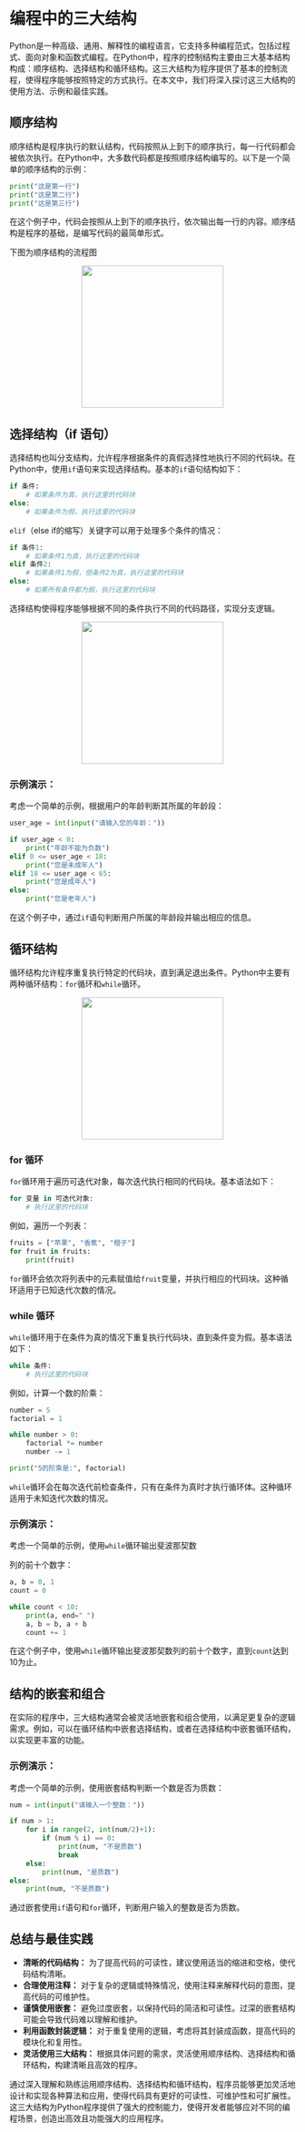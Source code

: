 # 编程中的三大结构

Python是一种高级、通用、解释性的编程语言，它支持多种编程范式，包括过程式、面向对象和函数式编程。在Python中，程序的控制结构主要由三大基本结构构成：顺序结构、选择结构和循环结构。这三大结构为程序提供了基本的控制流程，使得程序能够按照特定的方式执行。在本文中，我们将深入探讨这三大结构的使用方法、示例和最佳实践。

## 顺序结构

顺序结构是程序执行的默认结构，代码按照从上到下的顺序执行，每一行代码都会被依次执行。在Python中，大多数代码都是按照顺序结构编写的。以下是一个简单的顺序结构的示例：

```python
print("这是第一行")
print("这是第二行")
print("这是第三行")
```

在这个例子中，代码会按照从上到下的顺序执行，依次输出每一行的内容。顺序结构是程序的基础，是编写代码的最简单形式。

下图为顺序结构的流程图

<div align="center">
<img name="sequential" src="./images/sequential.png" width="250"/>
</div>

## 选择结构（if 语句）

选择结构也叫分支结构，允许程序根据条件的真假选择性地执行不同的代码块。在Python中，使用`if`语句来实现选择结构。基本的`if`语句结构如下：

```python
if 条件:
    # 如果条件为真，执行这里的代码块
else:
    # 如果条件为假，执行这里的代码块
```

`elif`（else if的缩写）关键字可以用于处理多个条件的情况：

```python
if 条件1:
    # 如果条件1为真，执行这里的代码块
elif 条件2:
    # 如果条件1为假，但条件2为真，执行这里的代码块
else:
    # 如果所有条件都为假，执行这里的代码块
```

选择结构使得程序能够根据不同的条件执行不同的代码路径，实现分支逻辑。

<div align="center">
<img name="selection" src="./images/selection.png" width="250"/>
</div>

### 示例演示：

考虑一个简单的示例，根据用户的年龄判断其所属的年龄段：

```python
user_age = int(input("请输入您的年龄："))

if user_age < 0:
    print("年龄不能为负数")
elif 0 <= user_age < 18:
    print("您是未成年人")
elif 18 <= user_age < 65:
    print("您是成年人")
else:
    print("您是老年人")
```

在这个例子中，通过`if`语句判断用户所属的年龄段并输出相应的信息。

## 循环结构

循环结构允许程序重复执行特定的代码块，直到满足退出条件。Python中主要有两种循环结构：`for`循环和`while`循环。

<div align="center">
<img name="loop" src="./images/loop.png" width="250"/>
</div>

### for 循环

`for`循环用于遍历可迭代对象，每次迭代执行相同的代码块。基本语法如下：

```python
for 变量 in 可迭代对象:
    # 执行这里的代码块
```

例如，遍历一个列表：

```python
fruits = ["苹果", "香蕉", "橙子"]
for fruit in fruits:
    print(fruit)
```

`for`循环会依次将列表中的元素赋值给`fruit`变量，并执行相应的代码块。这种循环适用于已知迭代次数的情况。

### while 循环

`while`循环用于在条件为真的情况下重复执行代码块，直到条件变为假。基本语法如下：

```python
while 条件:
    # 执行这里的代码块
```

例如，计算一个数的阶乘：

```python
number = 5
factorial = 1

while number > 0:
    factorial *= number
    number -= 1

print("5的阶乘是:", factorial)
```

`while`循环会在每次迭代前检查条件，只有在条件为真时才执行循环体。这种循环适用于未知迭代次数的情况。

### 示例演示：

考虑一个简单的示例，使用`while`循环输出斐波那契数

列的前十个数字：

```python
a, b = 0, 1
count = 0

while count < 10:
    print(a, end=" ")
    a, b = b, a + b
    count += 1
```

在这个例子中，使用`while`循环输出斐波那契数列的前十个数字，直到`count`达到10为止。

## 结构的嵌套和组合

在实际的程序中，三大结构通常会被灵活地嵌套和组合使用，以满足更复杂的逻辑需求。例如，可以在循环结构中嵌套选择结构，或者在选择结构中嵌套循环结构，以实现更丰富的功能。

### 示例演示：

考虑一个简单的示例，使用嵌套结构判断一个数是否为质数：

```python
num = int(input("请输入一个整数："))

if num > 1:
    for i in range(2, int(num/2)+1):
        if (num % i) == 0:
            print(num, "不是质数")
            break
    else:
        print(num, "是质数")
else:
    print(num, "不是质数")
```

通过嵌套使用`if`语句和`for`循环，判断用户输入的整数是否为质数。

## 总结与最佳实践

- **清晰的代码结构：** 为了提高代码的可读性，建议使用适当的缩进和空格，使代码结构清晰。
- **合理使用注释：** 对于复杂的逻辑或特殊情况，使用注释来解释代码的意图，提高代码的可维护性。
- **谨慎使用嵌套：** 避免过度嵌套，以保持代码的简洁和可读性。过深的嵌套结构可能会导致代码难以理解和维护。
- **利用函数封装逻辑：** 对于重复使用的逻辑，考虑将其封装成函数，提高代码的模块化和复用性。
- **灵活使用三大结构：** 根据具体问题的需求，灵活使用顺序结构、选择结构和循环结构，构建清晰且高效的程序。

通过深入理解和熟练运用顺序结构、选择结构和循环结构，程序员能够更加灵活地设计和实现各种算法和应用，使得代码具有更好的可读性、可维护性和可扩展性。这三大结构为Python程序提供了强大的控制能力，使得开发者能够应对不同的编程场景，创造出高效且功能强大的应用程序。